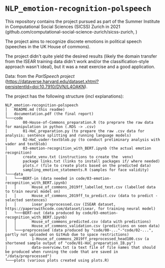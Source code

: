 # `NLP_emotion-recognition-polspeech`

This repository contains the project pursued as part of the Summer Institute in Computational Social Sciences (SICSS) Zurich in 2021 (github.com/computational-social-science-zurich/sicss-zurich, )

The project aims to recognize discrete emotions in political speech (speeches in the UK House of commons). 

The project didn't quite yield the desired results (likely the domain transfer from the ISEAR training data didn't work and/or the classification-style approach wasn't ideal), but it was a neat exercise and a good application.

Data: from the *ParlSpeech project* (https://dataverse.harvard.edu/dataset.xhtml?persistentId=doi:10.7910/DVN/L4OAKN).

The project has the following structure (incl explanations):
```
NLP_emotion-recognition-polspeech
│   README.md (this readme)
|   documentation.pdf (the final report)
└───code
│       00-House-of-Commons_preparation.R (to preprare the raw data for manipulation in python (.RDS -> .csv)
│       01-HoC_preparation.py (to prepare the raw .csv data for analysis; sentence splitting and running language models)
│       02-HoC_vader-textblob.py (to conduct preliminary analysis with vader and textblob)
│       03-emotion-recognition_with_BERT.ipynb (the actual emotion recognition)
│       create_venv.txt (instructions to create the  venv)
│       package links.txt (links to install packages if/ where needed)
│       plots.r (file to create plots based on the predicted data)
│       sampling_emotive_statements.R (samples for face validity)
└───data
│   └───BERT-in (data needed in code/03-emotion-recognition_with_BERT.ipynb)
│   │       House_of_commons_2019ff_labelled_test.csv (labelled data to train neural model on)
│   │       House_of_commons_2019ff_to_predict.csv (data to predict - selected sentences)
│   │       isear_preprocessed.csv (ISEAR dataset, https://paperswithcode.com/dataset/isear, for training neural model)
│   └───BERT-out (data produced by code/03-emotion-recognition_with_BERT.ipynb)
│   │       House_of_commons_predicted.csv (data with predictions)
│   │       House_of_commons_validation.csv (predictions on seen data)
│   └───preprocessed (data produced by "code/00-..."-"code/02-...", partly not uploaded on GitHub due to space restrictions)
│           1-House_of_commons_2019ff_preprocessed_head100.csv (a shortened sample output of "code/01-HoC_preparation_IB.py")
│           data-overview.txt (a text file of file names that should be produced when running the code that are saved in "/data/preprocessed")
└───plots (various plots created using plots.R)
 ```
